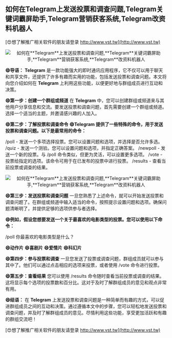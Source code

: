 ## **如何在**Telegram**上发送投票和调查问题,**Telegram**关键词霸屏助手,**Telegram**营销获客系统,**Telegram**改资料机器人**

[😍想了解推广相关软件的朋友请登录 http://www.vst.tw](http://www.vst.tw)

 <center><img src="https://vst.tw/MP4/tuiguang/png/1.png" alt="如何在**Telegram**上发送投票和调查问题,**Telegram**关键词霸屏助手,**Telegram**营销获客系统,**Telegram**改资料机器人"></center>

**😄导语：**
**Telegram** 是一款功能强大的即时通讯应用程序，它不仅可以用于聊天和共享文件，还提供了许多有趣而实用的功能，包括发送投票和调查问题。本文将向您介绍如何在 **Telegram** 上利用这些功能，以便更好地与群组成员进行互动和决策。

**😄第一步：创建一个群组或频道**
在 **Telegram** 中，您可以创建群组或频道来与其他用户分享信息和交流。要发送投票和调查问题，首先需要创建一个群组或频道。选择一个适当的主题，并邀请感兴趣的人加入。

**😄第二步：了解投票和调查命令**
**😄**Telegram** 提供了一些特殊的命令，用于发送投票和调查问题。以下是最常用的命令：**

/poll - 发送一个多项选择投票。您可以设置问题和选项，并选择是否允许多选。
/quiz - 发送一个测验。您可以设置问题和选项，并指定正确答案。
/newpoll - 发送一个新的投票。与 /poll 命令类似，但更为灵活，可以设置更多选项。
/vote - 投票给指定的选项。该命令可用于在已发布的投票中进行投票。
/results - 查看当前投票或调查的结果。

 <center><img src="https://vst.tw/MP4/tuiguang/png/4.png" alt="如何在**Telegram**上发送投票和调查问题,**Telegram**关键词霸屏助手,**Telegram**营销获客系统,**Telegram**改资料机器人"></center>

**😄第三步：发送投票和调查问题**
一旦您熟悉了上述命令，就可以开始发送投票和调查问题了。在群组或频道中输入适当的命令，按照提示设置问题和选项。确保问题清晰明了，并提供足够的选项供参与者选择。

**😄例如，假设您想要发送一个关于最喜欢的电影类型的投票。您可以使用以下命令：**

/poll 你最喜欢的电影类型是什么？

**😄动作片**
**😄喜剧片**
**😄爱情片**
**😄科幻片**

**😄第四步：参与投票和调查**
一旦您发送了投票或调查问题，群组成员就可以参与其中了。他们可以通过点击相应的选项来投票，或者使用 /vote 命令进行投票。

**😄第五步：查看结果**
您可以使用 /results 命令随时查看当前投票或调查的结果。这将显示每个选项的投票数和百分比。这对于及时了解群组成员的意见和观点非常有用。

**😄结语：**
在 **Telegram** 上发送投票和调查问题是一种简单而有趣的方式，可以促进群组成员之间的互动和决策。通过遵循本文中的步骤，您可以轻松地发送投票和调查问题，并及时了解群组成员的意见。尽情利用这些功能，享受更加活跃和有趣的群组交流吧！

[😍想了解推广相关软件的朋友请登录 http://www.vst.tw](http://www.vst.tw)




